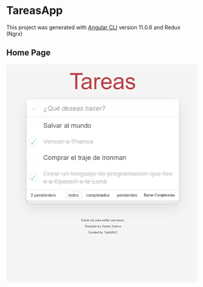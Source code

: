# TareasApp

This project was generated with [Angular CLI](https://github.com/angular/angular-cli) version 11.0.6 and Redux (Ngrx)

## Home Page

![pagina principal](src/assets/img/tareas-app.png)
